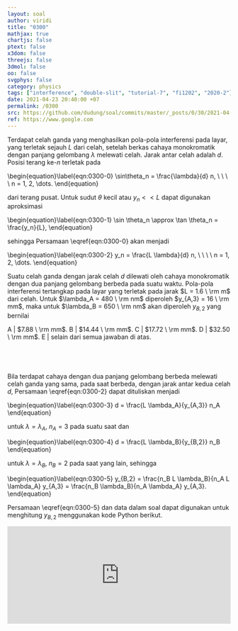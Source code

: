 ```yaml
---
layout: soal
author: viridi
title: "0300"
mathjax: true
chartjs: false
ptext: false
x3dom: false
threejs: false
3dmol: false
oo: false
svgphys: false
category: physics
tags: ["interference", "double-slit", "tutorial-7", "fi1202", "2020-2"]
date: 2021-04-23 20:40:00 +07
permalink: /0300
src: https://github.com/dudung/soal/commits/master/_posts/0/30/2021-04-23-elementary-physics-tutorial-7-0.md
ref: https://www.google.com
---
```

Terdapat celah ganda yang menghasilkan pola-pola interferensi pada layar, yang terletak sejauh $L$ dari celah, setelah berkas cahaya monokromatik dengan panjang gelombang $\lambda$ melewati celah. Jarak antar celah adalah $d$. Posisi terang ke-$n$ terletak pada

\begin{equation}\label{eqn:0300-0}
\sin\theta_n = \frac{\lambda}{d} n, \ \ \ \ n = 1, 2, \dots.
\end{equation}

dari terang pusat. Untuk sudut $\theta$ kecil atau $y_n < < L$ dapat digunakan aproksimasi

\begin{equation}\label{eqn:0300-1}
\sin \theta_n \approx \tan \theta_n = \frac{y_n}{L},
\end{equation}

sehingga Persamaan \eqref{eqn:0300-0} akan menjadi

\begin{equation}\label{eqn:0300-2}
y_n = \frac{L \lambda}{d} n, \ \ \ \ n = 1, 2, \dots.
\end{equation}

Suatu celah ganda dengan jarak celah $d$ dilewati oleh cahaya monokromatik dengan dua panjang gelombang berbeda pada suatu waktu. Pola-pola interferensi tertangkap pada layar yang terletak pada jarak $L = 1.6 \ \rm m$ dari celah. Untuk $\lambda_A = 480 \ \rm nm$ diperoleh $y_{A,3} = 16 \ \rm mm$, maka untuk $\lambda_B = 650 \ \rm nm$ akan diperoleh $y_{B,2}$ yang bernilai

A | $7.88 \ \rm mm$.
B | $14.44 \ \rm mm$.
C | $17.72 \ \rm mm$.
D | $32.50 \ \rm mm$.
E | selain dari semua jawaban di atas.


## &nbsp;
Bila terdapat cahaya dengan dua panjang gelombang berbeda melewati celah ganda yang sama, pada saat berbeda, dengan jarak antar kedua celah $d$, Persamaan \eqref{eqn:0300-2} dapat dituliskan menjadi

\begin{equation}\label{eqn:0300-3}
d = \frac{L \lambda_A}{y_{A,3}} n_A
\end{equation}

untuk $\lambda = \lambda_A$, $n_A = 3$ pada suatu saat dan

\begin{equation}\label{eqn:0300-4}
d = \frac{L \lambda_B}{y_{B,2}} n_B
\end{equation}

untuk $\lambda = \lambda_B$, $n_B = 2$ pada saat yang lain, sehingga

\begin{equation}\label{eqn:0300-5}
y_{B,2} = \frac{n_B L \lambda_B}{n_A L \lambda_A} y_{A,3} = \frac{n_B \lambda_B}{n_A \lambda_A} y_{A,3}.
\end{equation}

Persamaan \eqref{eqn:0300-5} dan data dalam soal dapat digunakan untuk menghitung $y_{B,2}$ menggunakan kode Python berikut.

<iframe src="https://trinket.io/embed/python/513b3181bd" width="100%" height="220" frameborder="0" marginwidth="0" marginheight="0" allowfullscreen></iframe>
